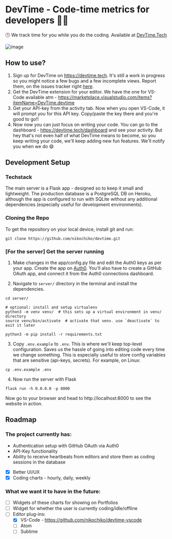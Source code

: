 # DevTime - Code-time metrics for developers 👨‍💻
🕒 We track time for you while you do the coding. Available at [DevTime.Tech](http://devtime.tech)

![image](https://user-images.githubusercontent.com/37668193/115263491-19ac1e80-a153-11eb-9be6-5bccc942e2ce.png)

## How to use?

1. Sign up for DevTime on https://devtime.tech. It's still a work in progress so you might notice a few bugs
and a few incomplete views. Report them, on the issues tracker right [here](https://github.com/nikochiko/devtime/issues/new).
2. Get the DevTime extension for your editor. We have the one for VS-Code available atm - https://marketplace.visualstudio.com/items?itemName=DevTime.devtime
3. Get your API-key from the activity tab. Now when you open VS-Code, it will prompt you for this API key. Copy/paste the key there and you're good to go!!
4. Now now you can just focus on writing your code. You can go to the dashboard - https://devtime.tech/dashboard and see your activity. But hey that's not
even half of what DevTime means to become, so you keep writing your code, we'll keep adding new fun features. We'll notify you when we do 😄


## Development Setup

### Techstack
The main server is a Flask app - designed so to keep it small and lightweight. The production database
is a PostgreSQL DB on Heroku, although the app is configured to run with SQLite without any additional
dependencies (especially useful for development environments). 

### Cloning the Repo

To get the repository on your local device, install git and run:

```git
git clone https://github.com/nikochiko/devtime.git
```

### [For the server] Get the server running

1. Make changes in the app/config.py file and edit the Auth0 keys as per your app.
Create the app on [Auth0](https://auth0.com). You'll also have to create a GitHub OAuth
app, and connect it from the Auth0 connections dashboard.

2. Navigate to `server/` directory in the terminal and install the dependencies.

```shell
cd server/

# optional: install and setup virtualenv
python3 -m venv venv/  # this sets up a virtual environment in venv/ directory
source venv/bin/activate  # activate that venv. use `deactivate` to exit it later

python3 -m pip install -r requirements.txt
```

3. Copy `.env.example` to `.env`. This is where we'll keep top-level configuration.
Saves us the hassle of going into editing code every time we change something. This is
especially useful to store config variables that are sensitive (api-keys, secrets).
For example, on Linux:

```shell
cp .env.example .env
 ```

4. Now run the server with Flask

```shell
flask run -h 0.0.0.0 -p 8000
```

Now go to your browser and head to http://localhost:8000 to see the website in action.

## Roadmap

### The project currently has:
* Authentication setup with GitHub OAuth via Auth0
* API-Key functionality
* Ability to receive heartbeats from editors and store them as coding sessions in the database
* [x] Better UI/UX
* [x] Coding charts - hourly, daily, weekly

### What we want it to have in the future:
* [ ] Widgets of these charts for showing on Portfolios
* [ ] Widget for whether the user is currently coding/idle/offline
* [ ] Editor plug-ins:
  * [X] VS-Code - https://github.com/nikochiko/devtime-vscode
  * [ ] Atom
  * [ ] Sublime 
